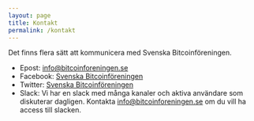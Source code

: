 ```yaml
---
layout: page
title: Kontakt
permalink: /kontakt
---
```


Det finns flera sätt att kommunicera med Svenska Bitcoinföreningen.

- Epost: <info@bitcoinforeningen.se>
- Facebook: [Svenska Bitcoinföreningen](https://www.facebook.com/groups/1604809299764297)
- Twitter: [Svenska Bitcoinföreningen](https://www.twitter.com/btcforeningen)
- Slack: Vi har en slack med många kanaler och aktiva användare som diskuterar dagligen. Kontakta <info@bitcoinforeningen.se> om du vill ha access till slacken.
